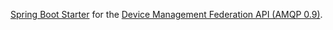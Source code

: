 [Spring Boot Starter](http://docs.spring.io/spring-boot/docs/current/reference/htmlsingle/#using-boot-starter) for
the [Device Management Federation API (AMQP 0.9)](https://www.eclipse.org/hawkbit/documentation/interfaces/dmf-api.html).